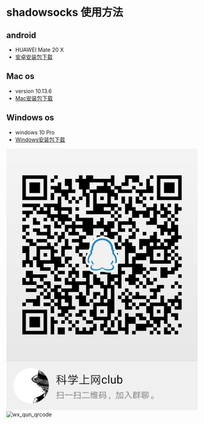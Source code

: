 # shadowsocks 使用方法

## android
* HUAWEI Mate 20 X
* [安卓安装包下载](https://github.com/shadowsocks/shadowsocks-android/releases/download/v4.7.4/shadowsocks--universal-4.7.4.apk)

## Mac os
* version 10.13.6
* [Mac安装包下载](https://github.com/shadowsocks/ShadowsocksX-NG/releases/download/v1.8.2/ShadowsocksX-NG.app.1.8.2.zip)

## Windows os
* windows 10 Pro
* [Windows安装包下载](https://github.com/shadowsocks/shadowsocks-windows/releases/download/4.1.6/Shadowsocks-4.1.6.zip)

![qq_qun_qrcode](./image/qq_qun_qrcode.png)
<br>
![wx_qun_qrcode](./image/wx_qun_qrcode.png)
